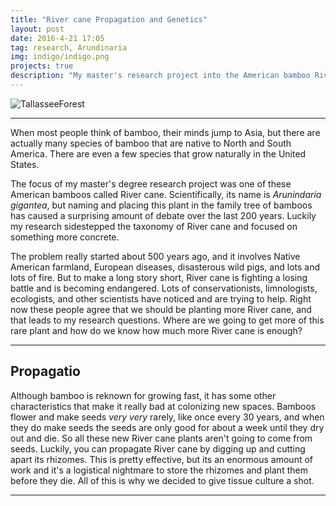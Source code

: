 ```yaml
---
title: "River cane Propagation and Genetics"
layout: post
date: 2016-4-21 17:05
tag: research, Arundinaria
img: indigo/indigo.png
projects: true
description: "My master's research project into the American bamboo River cane including tissue culture and population genetics"
---
```


![TallasseeForest](https://github.com/rajewski/rajewski.github.io/raw/master/assets/images/Tallassee%20Initial%20Hike%208.jpg)

---
When most people think of bamboo, their minds jump to Asia, but there are actually many species of bamboo that are native to North and South America. There are even a few species that grow naturally in the United States.

The focus of my master's degree research project was one of these American bamboos called River cane. Scientifically, its name is <em>Arunindaria gigantea</em>, but naming and placing this plant in the family tree of bamboos has caused a surprising amount of debate over the last 200 years. Luckily my research sidestepped the taxonomy of River cane and focused on something more concrete.

The problem really started about 500 years ago, and it involves Native American farmland, European diseases, disasterous wild pigs, and lots and lots of fire. But to make a long story short, River cane is fighting a losing battle and is becoming endangered. Lots of conservationists, limnologists, ecologists, and other scientists have noticed and are trying to help. Right now these people agree that we should be planting more River cane, and that leads to my research questions. Where are we going to get more of this rare plant and how do we know how much more River cane is enough?

---

## Propagatio

Although bamboo is reknown for growing fast, it has some other characteristics that make it really bad at colonizing new spaces. Bamboos flower and make seeds <em> very very </em> rarely, like once every 30 years, and when they do make seeds the seeds are only good for about a week until they dry out and die. So all these new River cane plants aren't going to come from seeds. Luckily, you can propagate River cane by digging up and cutting apart its rhizomes. This is pretty effective, but its an enormous amount of work and it's a logistical nightmare to store the rhizomes and plant them before they die. All of this is why we decided to give tissue culture a shot.

---
